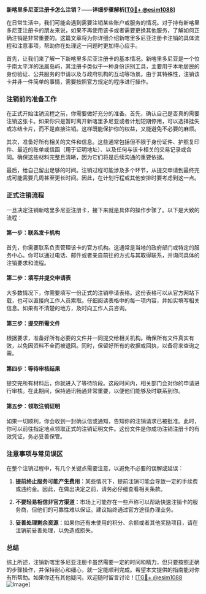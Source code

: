 **新喀里多尼亚注册卡怎么注销？——详细步骤解析[[TG💪+ @esim1088](https://t.me/s/esim1088)]**

在日常生活中，我们可能会遇到需要注销某些账户或服务的情况。对于持有新喀里多尼亚注册卡的朋友来说，如果不再使用该卡或者需要更换其他服务，了解如何正确注销是非常重要的。这篇文章将为你详细介绍新喀里多尼亚注册卡注销的具体流程和注意事项，帮助你在处理这一问题时更加得心应手。

首先，让我们来了解一下新喀里多尼亚注册卡的基本情况。新喀里多尼亚是一个位于南太平洋的法属岛屿，其注册卡类似于一种身份识别工具，主要用于本地居民的身份验证、公共服务的申请以及与政府机构的互动等场景。由于其特殊性，注销该卡并非一件简单的事情，需要按照官方规定的程序进行操作。

### 注销前的准备工作

在正式开始注销流程之前，你需要做好充分的准备。首先，确认自己是否真的需要注销这张卡。如果你只是暂时离开新喀里多尼亚或者计划短期停用，可以选择挂失或冻结卡片，而不是直接注销。这样既能保护你的权益，又能避免不必要的麻烦。

其次，准备好所有相关的文件和信息。这些通常包括但不限于身份证件、护照复印件、最近的账单或信函（用于证明地址）、以及任何与该卡相关的交易记录或合同。确保这些材料完整且清晰，因为它们将是后续沟通的重要依据。

最后，给自己留出足够的时间。注销过程可能涉及多个环节，从提交申请到最终完成可能需要几周甚至更长时间。因此，在计划行程或其他安排时要考虑到这一点。

### 正式注销流程

一旦决定注销新喀里多尼亚注册卡，接下来就是具体的操作步骤了。以下是大致的流程：

#### 第一步：联系发卡机构
首先，你需要联系负责管理该卡的官方机构。这通常是当地的政府部门或特定的服务中心。你可以通过电话、邮件或者亲自前往的方式与其取得联系，并询问具体的注销要求和流程。

#### 第二步：填写并提交申请表
大多数情况下，你需要填写一份正式的注销申请表格。这份表格可以从官方网站下载，也可以直接向工作人员索取。仔细阅读表格中的每一项内容，并如实填写相关信息。如果有不清楚的地方，及时向工作人员咨询。

#### 第三步：提交所需文件
根据要求，准备好所有必要的文件并一同提交给相关机构。确保所有文件真实有效，以免因资料不全而被退回。同时，保留好所有的收据或回执，以备将来查询之需。

#### 第四步：等待审核结果
提交完所有材料后，你就进入了等待阶段。这段时间内，相关部门会对你的申请进行审核。在此期间，保持通讯畅通非常重要，以便他们能够及时联系到你。

#### 第五步：领取注销证明
如果一切顺利，你会收到一封确认信或通知，告知你的注销请求已被批准。此时，你可以前往指定地点领取正式的注销证明文件。这份文件是你成功注销注册卡的有效凭证，务必妥善保管。

### 注意事项与常见误区

在整个注销过程中，有几个关键点需要注意，以避免不必要的误解或延误：

1. **提前终止服务可能产生费用**：某些情况下，提前注销可能会导致一定的手续费或违约金。因此，在做出决定之前，请务必仔细查看相关条款。
   
2. **不要轻易相信非官方渠道**：市场上可能存在一些声称可以帮助快速注销卡的服务商，但他们的可靠性难以保证。建议始终通过官方途径办理业务。

3. **妥善处理剩余资源**：如果你还有未使用的积分、余额或者其他奖励项目，请在注销前妥善处理，以免造成损失。

### 总结

综上所述，注销新喀里多尼亚注册卡虽然需要一定的时间和精力，但只要按照正确的步骤操作，并保持耐心和细心，就一定能顺利完成。希望本文提供的指南能对你有所帮助。如果你还有其他疑问，欢迎随时留言讨论！[[TG💪+ @esim1088](https://t.me/s/esim1088) ![Image](https://i.postimg.cc/4NQfJmqS/Snipaste-2025-05-13-00-14-12.png)]